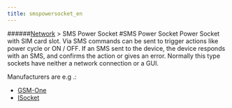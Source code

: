 ```yaml
---
title: smspowersocket_en
---
```

######[Network](/restreamer/wiki/networktechnology_en.html) > SMS Power Socket
#SMS Power Socket
Power Socket with SIM card slot. Via SMS commands can be sent to trigger actions like power cycle or ON / OFF. If an SMS sent to the device, the device responds with an SMS, and confirms the action or gives an error.
Normally this type sockets have neither a network connection or a GUI.  

Manufacturers are e.g .:  
* <a href="http://www.gsm-one.de/" target="_blank">GSM-One</a>
* <a href="http://www.isocket.de/" target="_blank">ISocket</a>
